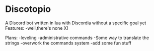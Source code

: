 # Discotopio
A Discord bot written in lua with Discordia without a specific goal yet
Features:
-well,there's none X)

Plans:
-leveling
-administrative commands
-Some way to translate the strings
-overwork the commands system
-add some fun stuff
